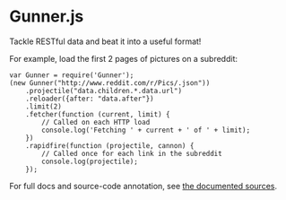 Gunner.js
======

Tackle RESTful data and beat it into a useful format!

For example, load the first 2 pages of pictures on a subreddit:

    var Gunner = require('Gunner');
    (new Gunner("http://www.reddit.com/r/Pics/.json"))
        .projectile("data.children.*.data.url")
        .reloader({after: "data.after"})
        .limit(2)
        .fetcher(function (current, limit) {
            // Called on each HTTP load
            console.log('Fetching ' + current + ' of ' + limit);
        })
        .rapidfire(function (projectile, cannon) {
            // Called once for each link in the subreddit
            console.log(projectile);
        });

For full docs and source-code annotation, see [the documented sources](http://abeisgreat.github.io/Gunner.js/docs/Gunner.html).
